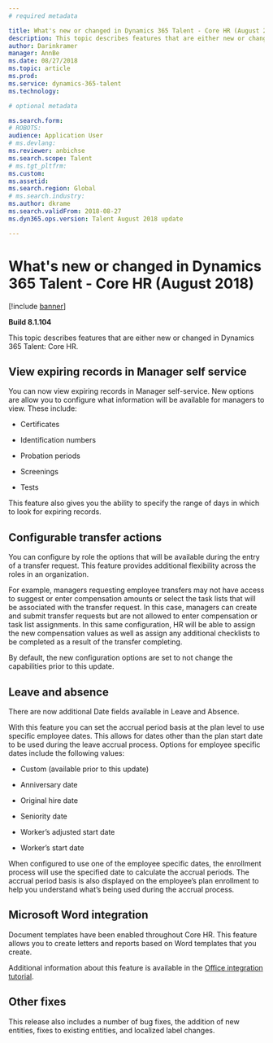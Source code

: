 ```yaml
---
# required metadata

title: What's new or changed in Dynamics 365 Talent - Core HR (August 2018)
description: This topic describes features that are either new or changed in Microsoft Dynamics 365 Talent - Core HR.
author: Darinkramer
manager: AnnBe
ms.date: 08/27/2018
ms.topic: article
ms.prod: 
ms.service: dynamics-365-talent
ms.technology: 

# optional metadata

ms.search.form: 
# ROBOTS: 
audience: Application User
# ms.devlang: 
ms.reviewer: anbichse
ms.search.scope: Talent
# ms.tgt_pltfrm: 
ms.custom: 
ms.assetid: 
ms.search.region: Global
# ms.search.industry: 
ms.author: dkrame
ms.search.validFrom: 2018-08-27
ms.dyn365.ops.version: Talent August 2018 update

---
```


# What's new or changed in Dynamics 365 Talent - Core HR (August 2018)

[!include [banner](includes/banner.md)]

**Build 8.1.104**

This topic describes features that are either new or changed in Dynamics 365 Talent: Core HR.

## View expiring records in Manager self service

You can now view expiring records in Manager self-service. New options are allow you to
configure what information will be available for managers to view. These
include:

-   Certificates

-   Identification numbers

-   Probation periods

-   Screenings

-   Tests

This feature also gives you the ability to specify the range of days in which to look for
expiring records.

## Configurable transfer actions

You can configure by role the options that will be available during the entry of a
transfer request. This feature provides additional flexibility across the
roles in an organization.

For example, managers requesting employee transfers may not have access to
suggest or enter compensation amounts or select the task lists that will be
associated with the transfer request. In this case, managers can create and
submit transfer requests but are not allowed to enter compensation or task list
assignments. In this same configuration, HR will be able to assign the new
compensation values as well as assign any additional checklists to be completed
as a result of the transfer completing.

By default, the new configuration options are set to not change the capabilities
prior to this update.

## Leave and absence

There are now additional Date fields available in Leave and Absence.

With this feature you can set the accrual period basis at the plan level to
use specific employee dates. This allows for dates other than the plan start
date to be used during the leave accrual process. Options for employee specific
dates include the following values:

-   Custom (available prior to this update)

-   Anniversary date

-   Original hire date

-   Seniority date

-   Worker’s adjusted start date

-   Worker’s start date

When configured to use one of the employee specific dates, the enrollment
process will use the specified date to calculate the accrual periods. The
accrual period basis is also displayed on the employee’s plan enrollment to help
you understand what’s being used during the accrual process.

## Microsoft Word integration

Document templates have been enabled throughout Core HR. This feature allows you to create letters and reports based on Word templates that you create.

Additional information about this feature is available in the
[Office integration tutorial](https://docs.microsoft.com/dynamics365/unified-operations/dev-itpro/office-integration/office-integration-tutorial?toc=/dynamics365/unified-operations/talent/toc.json).


## Other fixes

This release also includes a number of bug fixes, the addition of new entities, fixes to
existing entities, and localized label changes.

